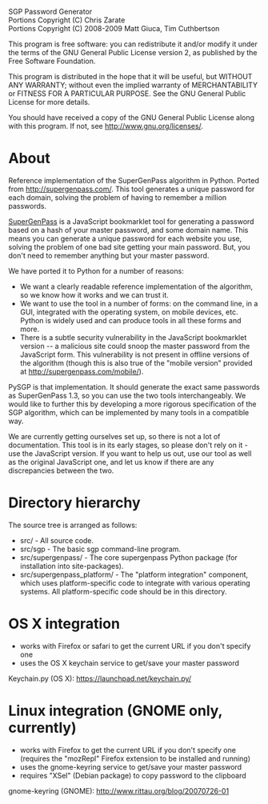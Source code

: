 SGP Password Generator  
Portions Copyright (C) Chris Zarate  
Portions Copyright (C) 2008-2009 Matt Giuca, Tim Cuthbertson

This program is free software: you can redistribute it and/or modify
it under the terms of the GNU General Public License version 2,
as published by the Free Software Foundation.

This program is distributed in the hope that it will be useful,
but WITHOUT ANY WARRANTY; without even the implied warranty of
MERCHANTABILITY or FITNESS FOR A PARTICULAR PURPOSE.  See the
GNU General Public License for more details.

You should have received a copy of the GNU General Public License
along with this program.  If not, see <http://www.gnu.org/licenses/>.

About
=====

Reference implementation of the SuperGenPass algorithm in Python. Ported from
<http://supergenpass.com/>. This tool generates a unique password for each
domain, solving the problem of having to remember a million passwords.

[SuperGenPass](http://supergenpass.com/) is a JavaScript bookmarklet tool for
generating a password based on a hash of your master password, and some domain
name. This means you can generate a unique password for each website you use,
solving the problem of one bad site getting your main password. But, you don't
need to remember anything but your master password.

We have ported it to Python for a number of reasons:

* We want a clearly readable reference implementation of the algorithm, so we
  know how it works and we can trust it.
* We want to use the tool in a number of forms: on the command line, in a GUI,
  integrated with the operating system, on mobile devices, etc. Python is
  widely used and can produce tools in all these forms and more.
* There is a subtle security vulnerability in the JavaScript bookmarklet
  version -- a malicious site could snoop the master password from the
  JavaScript form. This vulnerability is not present in offline versions of
  the algorithm (though this is also true of the "mobile version" provided at
  <http://supergenpass.com/mobile/>).

PySGP is that implementation. It should generate the exact same passwords as
SuperGenPass 1.3, so you can use the two tools interchangeably. We would like
to further this by developing a more rigorous specification of the SGP
algorithm, which can be implemented by many tools in a compatible way.

We are currently getting ourselves set up, so there is not a lot of
documentation. This tool is in its early stages, so please don't rely on it -
use the JavaScript version. If you want to help us out, use our tool as well
as the original JavaScript one, and let us know if there are any discrepancies
between the two.

Directory hierarchy
===================

The source tree is arranged as follows:

* src/ - All source code.
* src/sgp - The basic sgp command-line program.
* src/supergenpass/ - The core supergenpass Python package (for installation
    into site-packages).
* src/supergenpass_platform/ - The "platform integration" component, which uses
    platform-specific code to integrate with various operating systems.
    All platform-specific code should be in this directory.

OS X integration
================

* works with Firefox or safari to get the current URL if you don't specify one
* uses the OS X keychain service to get/save your master password

Keychain.py (OS X): <https://launchpad.net/keychain.py/>

Linux integration (GNOME only, currently)
=========================================

* works with Firefox to get the current URL if you don't specify one (requires
  the "mozRepl" Firefox extension to be installed and running)
* uses the gnome-keyring service to get/save your master password
* requires "XSel" (Debian package) to copy password to the clipboard

gnome-keyring (GNOME): <http://www.rittau.org/blog/20070726-01>
